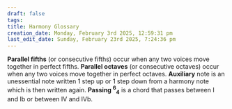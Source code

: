 ```yaml
---
draft: false
tags:
title: Harmony Glossary
creation_date: Monday, February 3rd 2025, 12:59:31 pm
last_edit_date: Sunday, February 23rd 2025, 7:24:36 pm
---
```

**Parallel fifths** (or consecutive fifths) occur when any two voices move together in perfect fifths.
**Parallel octaves** (or consecutive octaves) occur when any two voices move together in perfect octaves.
**Auxiliary** note is an unessential note written 1 step up or 1 step down from a harmony note which is then written again.
**Passing <sup>6</sup><sub>4</sub>** is a chord that passes between I and Ib or between IV and IVb.
